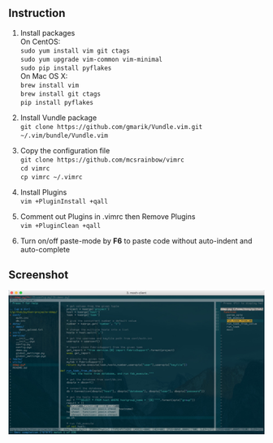 Instruction
---
1. Install packages<br>
  On CentOS:<br>
  `sudo yum install vim git ctags`<br>
  `sudo yum upgrade vim-common vim-minimal`<br>
  `sudo pip install pyflakes`<br>
  On Mac OS X:<br>
  `brew install vim`<br>
  `brew install git ctags`<br>
  `pip install pyflakes`<br>

2. Install Vundle package<br>
  `git clone https://github.com/gmarik/Vundle.vim.git ~/.vim/bundle/Vundle.vim`<br>

3. Copy the configuration file<br>
  `git clone https://github.com/mcsrainbow/vimrc`<br>
  `cd vimrc`<br>
  `cp vimrc ~/.vimrc`<br>

4. Install Plugins<br>
  `vim +PluginInstall +qall`<br>

5. Comment out Plugins in .vimrc then Remove Plugins<br>
  `vim +PluginClean +qall`<br>

6. Turn on/off paste-mode by **F6** to paste code without auto-indent and auto-complete<br>

Screenshot
---
![image](screenshot.png)
